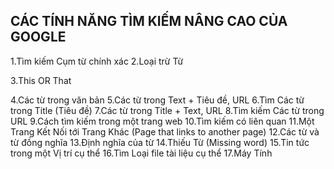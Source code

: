 **CÁC TÍNH NĂNG TÌM KIẾM NÂNG CAO CỦA GOOGLE**
----------------------------------------------------------------------------------
1.Tìm kiếm Cụm từ chính xác
2.Loại trừ Từ

3.This OR That

4.Các từ trong văn bản
5.Các từ trong Text + Tiêu đề, URL
6.Tìm Các từ trong Title (Tiêu đề)
7.Các từ trong Title + Text, URL
8.Tìm kiếm Các từ trong URL
9.Cách tìm kiếm trong một trang web
10.Tìm kiếm có liên quan
11.Một Trang Kết Nối tới Trang Khác (Page that links to another page)
12.Các từ và từ đồng nghĩa
13.Định nghĩa của từ
14.Thiếu Từ (Missing word)
15.Tin tức trong một Vị trí cụ thể
16.Tìm Loại file tài liệu cụ thể
17.Máy Tính

